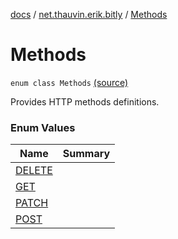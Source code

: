 [docs](../../index.md) / [net.thauvin.erik.bitly](../index.md) / [Methods](./index.md)

# Methods

`enum class Methods` [(source)](https://github.com/ethauvin/bitly-shorten/tree/master/src/main/kotlin/net/thauvin/erik/bitly/Methods.kt#L38)

Provides HTTP methods definitions.

### Enum Values

| Name | Summary |
|---|---|
| [DELETE](-d-e-l-e-t-e.md) |  |
| [GET](-g-e-t.md) |  |
| [PATCH](-p-a-t-c-h.md) |  |
| [POST](-p-o-s-t.md) |  |
